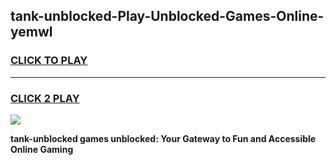 
## tank-unblocked-Play-Unblocked-Games-Online-yemwl
<h3>
<a href="https://premium76.site?title=tank-unblocked&ref=25A">CLICK TO PLAY</a></h3>
<hr>

<h3>
<a href="https://premium76.site?title=tank-unblocked&ref=25A">CLICK 2 PLAY</a>
  
</h3>

<a href="https://premium76.site?title=tank-unblocked&ref=25A"><img src="https://clearcache.store/games.png"></a>


**tank-unblocked games unblocked: Your Gateway to Fun and Accessible Online Gaming**
